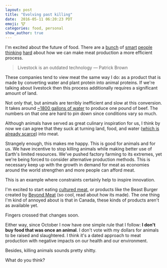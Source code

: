 ```yaml
---
layout: post
title: "Evolving past killing"
date:  2016-05-11 06:20:23 PDT
emoji: 🐮
categories: food, personal
show_author: true
---
```


I'm excited about the future of food. There are a [bunch][impossible-foods] of
[smart][beyond-meat] [people][gates-future-food] [thinking][mosa-meat]
[hard][memphis-meats] about how we can make meat production a more efficient
process.

> Livestock is an outdated technology
> — Patrick Brown

These companies tend to view meat the same way I do: as a product that is made
by converting water and plant protein into animal proteins. If we're talking
about livestock then this process additionally requires a significant amount of
land.

Not only that, but animals are terribly inefficient and slow at this conversion.
It takes around [~1800 gallons of water][water-beef] to produce one pound of beef.
The numbers on that one are hard to pin down since conditions vary so much.

Although animals have served as great culinary inspiration for us, I think by now
we can agree that they suck at turning land, food, and water
([which is already scarce][water-scarcity]) into meat.

Strangely enough, this makes me happy. This is good for animals and for us. We
have incentive to stop killing animals while making better use of Earth's limited
resources. We've pushed factory farming to its extremes, yet we're being forced
to consider alternative production methods. This is necessary keep up with the
growth in demand for meat as economies around the world strengthen and more
people can afford meat.

This is an example where constraints certainly help to inspire innovation.

I'm excited to start eating [cultured meat][memphis-meats], or products like the
Beast Burger created by [Beyond Meat][beyond-meat-feature] (so cool, read about
how its made). The one thing I'm kind of annoyed about is that in Canada, these
kinds of products aren't as available yet.

Fingers crossed that changes soon.

Either way, since October I now have one simple rule that I follow: **I don't
buy food that was once an animal**. I don't vote with my dollars for animals to
be raised and slaughtered. I think it's a dated approach to meat production with
negative impacts on our health and our environment.

Besides, killing animals sounds pretty shitty.

What do you think?

[impossible-foods]: //impossiblefoods.com/
[beyond-meat]: //beyondmeat.com/
[beyond-meat-feature]: //www.outsideonline.com/1928211/top-secret-food-will-change-way-you-eat
[memphis-meats]: //www.memphismeats.com/
[mosa-meat]: //www.bbc.com/news/science-environment-34540193
[gates-future-food]: //www.gatesnotes.com/About-Bill-Gates/Future-of-Food
[water-beef]: //foodtank.com/news/2013/12/why-meat-eats-resources
[water-scarcity]: //www.worldwildlife.org/threats/water-scarcity
